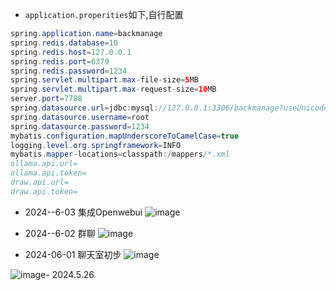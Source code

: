 -  `application.properities`如下,自行配置
```java
spring.application.name=backmanage
spring.redis.database=10
spring.redis.host=127.0.0.1
spring.redis.port=6379
spring.redis.password=1234
spring.servlet.multipart.max-file-size=5MB
spring.servlet.multipart.max-request-size=10MB
server.port=7788
spring.datasource.url=jdbc:mysql://127.0.0.1:3306/backmanage?useUnicode=true&characterEncoding=utf-8&useSSL=false
spring.datasource.username=root
spring.datasource.password=1234
mybatis.configuration.mapUnderscoreToCamelCase=true
logging.level.org.springframework=INFO
mybatis.mapper-locations=classpath:/mappers/*.xml
ollama.api.url=
ollama.api.token=
draw.api.url=
draw.api.token=

```

- 2024--6-03 集成Openwebui
![image](https://github.com/Cunninger/background-backmanage/assets/113076850/ad007e50-a891-43fb-af01-4ff6bbb3c634)


- 2024--6-02 群聊
![image](https://github.com/Cunninger/background-backmanage/assets/113076850/2655d302-98ee-4c53-b96d-4508e45e9d11)


- 2024-06-01 聊天室初步
![image](https://github.com/Cunninger/background-backmanage/assets/113076850/0c63205d-e390-481d-b38d-6ce308fab4a0)


![image](https://github.com/Cunninger/background-backmanage/assets/113076850/c1414eca-910e-4118-b5dc-93543c30a57f)- 2024.5.26
